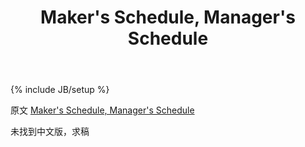﻿---
layout: post
title : "Maker's Schedule, Manager's Schedule "
category : essays
tags : [lists]
---
{% include JB/setup %}

原文 [Maker's Schedule, Manager's Schedule ](http://www.paulgraham.com/makersschedule.html)  

未找到中文版，求稿   
